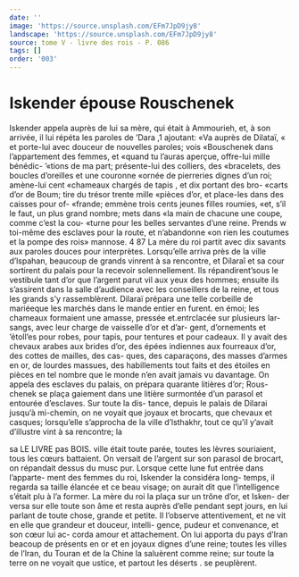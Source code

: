 ```yaml
---
date: ''
image: 'https://source.unsplash.com/EFm7JpD9jy8'
landscape: 'https://source.unsplash.com/EFm7JpD9jy8'
source: tome V - livre des rois - P. 086
tags: []
order: '003'
---
```


# Iskender épouse Rouschenek

Iskender appela auprès de lui sa mère, qui était
à Ammourieh, et, à son arrivée, il lui répéta les
paroles de ’Dara ,1 ajoutant: «Va auprès de Dilataï,
« et porte-lui avec douceur de nouvelles paroles; vois «Bouschenek dans l’appartement des femmes, et «quand tu l’auras aperçue, offre-lui mille bénédic-
’«tions de ma part; présente-lui des colliers, des «bracelets, des boucles d’oreilles et une couronne «ornée de pierreries dignes d’un roi; amène-lui cent «chameaux chargés de tapis , et dix portant des bro- «carts d’or de Boum; tire du trésor trente mille «pièces d’or, et place-les dans des caisses pour of- «frande; emmène trois cents jeunes filles roumies, «et, s’il le faut, un plus grand nombre; mets dans «la main de chacune une coupe, comme c’est la cou- «turne pour les belles servantes d’une reine. Prends
w toi-même des esclaves pour la route, et n’abandonne «on rien les coutumes et la pompe des rois»
mannose. 4 87 La mère du roi partit avec dix savants aux paroles
douces pour interprètes. Lorsqu’elle arriva près de la ville d’lspahan, beaucoup de grands vinrent à sa rencontre, et Dilaraî et sa cour sortirent du palais pour la recevoir solennellement. Ils répandirent’sous
le vestibule tant d’or que l’argent parut vil aux
yeux des hommes; ensuite ils s’assirent dans la salle d’audience avec les conseillers de la reine, et tous les grands s’y rassemblèrent. Dilaraï prépara une telle corbeille de mariéeque les marchés dans le mande entier en furent. en émoi; les chameaux formaient une amasse, pressée et.entrclacée sur plusieurs lar- sangs, avec leur charge de vaisselle d’or et d’ar-
gent, d’ornements et ’étoll’es pour robes, pour
tapis, pour tentures et pour cadeaux. Il y avait des chevaux arabes aux brides d’or, des épées indiennes
aux fourreaux d’or, des cottes de mailles, des cas- ques, des caparaçons, des masses d’armes en or, de
lourdes massues, des habillements tout faits et des étoiles en pièces en tel nombre que le monde n’en
avait jamais vu davantage. On appela des esclaves du palais, on prépara quarante litières d’or; Rous-
chenek se plaça gaiement dans une litière surmontée
d’un parasol et entourée d’esclaves. Sur toute la dis-
tance, depuis le palais de Dilarai jusqu’à mi-chemin,
on ne voyait que joyaux et brocarts, que chevaux et casques; lorsqu’elle s’approcha de la ville d’lsthakhr,
tout ce qu’il y’avait d’illustre vint à sa rencontre; la

sa LE LIVRE pas BOIS.
ville était toute parée, toutes les lèvres souriaient,
tous les cœurs battaient. On versait de l’argent sur
son parasol de brocart, on répandait dessus du musc pur. Lorsque cette lune fut entrée dans l’apparte-
ment des femmes du roi, Iskender la considéra long- temps, il regarda sa taille élancée et ce beau visage;
on aurait dit que l’intelligence s’était plu à l’a former.
La mère du roi la plaça sur un trône d’or, et Isken-
der versa sur elle toute son âme et resta auprès d’elle pendant sept jours, en lui parlant de toute chose, grande et petite. Il l’observe attentivement,
et ne vit en elle que grandeur et douceur, intelli- gence, pudeur et convenance, et son cœur lui ac- corda amour et attachement. On lui apporta du pays
d’Iran beacoup de présents en or et en joyaux dignes d’une reine; toutes les villes de l’lran, du Touran
et de la Chine la saluèrent comme reine; sur toute la terre on ne voyait que ustice, et partout les déserts . se peuplèrent.
